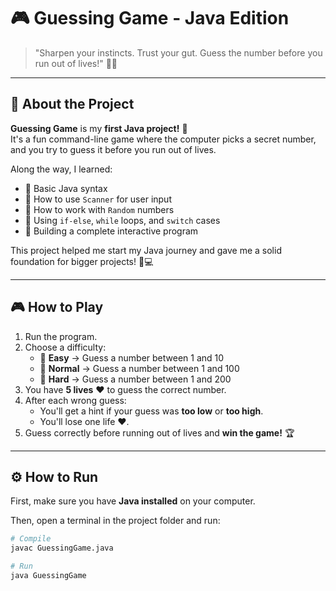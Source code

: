 # 🎮 Guessing Game - Java Edition

> "Sharpen your instincts. Trust your gut. Guess the number before you run out of lives!" 🧠🎯

---

## 📜 About the Project

**Guessing Game** is my **first Java project!** 🚀  
It's a fun command-line game where the computer picks a secret number, and you try to guess it before you run out of lives.

Along the way, I learned:
- 🌟 Basic Java syntax
- 🌟 How to use `Scanner` for user input
- 🌟 How to work with `Random` numbers
- 🌟 Using `if-else`, `while` loops, and `switch` cases
- 🌟 Building a complete interactive program

This project helped me start my Java journey and gave me a solid foundation for bigger projects! 🧱💻

---

## 🎮 How to Play

1. Run the program.
2. Choose a difficulty:
   - 🔫 **Easy** → Guess a number between 1 and 10
   - 🔫 **Normal** → Guess a number between 1 and 100
   - 🔫 **Hard** → Guess a number between 1 and 200
3. You have **5 lives** ❤️ to guess the correct number.
4. After each wrong guess:
   - You'll get a hint if your guess was **too low** or **too high**.
   - You'll lose one life ❤️.
5. Guess correctly before running out of lives and **win the game!** 🏆

---

## ⚙️ How to Run

First, make sure you have **Java installed** on your computer.

Then, open a terminal in the project folder and run:

```bash
# Compile
javac GuessingGame.java

# Run
java GuessingGame
